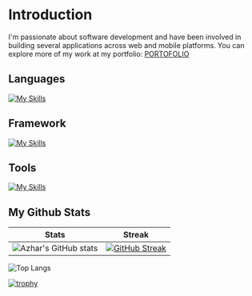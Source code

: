 # Introduction

I'm passionate about software development and have been involved in building several applications across web and mobile platforms. You can explore more of my work at my portfolio: [PORTOFOLIO](https://aldnazr.github.io/portofolio)

## Languages

[![My Skills](https://skillicons.dev/icons?i=dart,kotlin,java,php,c#&theme=light)](https://skillicons.dev)

## Framework

[![My Skills](https://skillicons.dev/icons?i=laravel,flutter,react,tailwind,bootstrap&theme=light)](https://skillicons.dev)

## Tools

[![My Skills](https://skillicons.dev/icons?i=androidstudio,visualstudio,postman,html,css,mysql&theme=light)](https://skillicons.dev)

## My Github Stats

| Stats | Streak |
| --- | --- |
| ![Azhar's GitHub stats](https://github-readme-stats.vercel.app/api?username=aldnazr&hide_title=true&hide_border=true&show_icons=true&theme=transparent&include_all_commits=true) | [![GitHub Streak](https://streak-stats.demolab.com?user=aldnazr&hide_border=true&theme=transparent)](https://git.io/streak-stats) |

![Top Langs](https://github-readme-stats.vercel.app/api/top-langs/?username=aldnazr&layout=compact&card_width=410)

[![trophy](https://github-profile-trophy.vercel.app/?username=aldnazr)](https://github.com/ryo-ma/github-profile-trophy)
